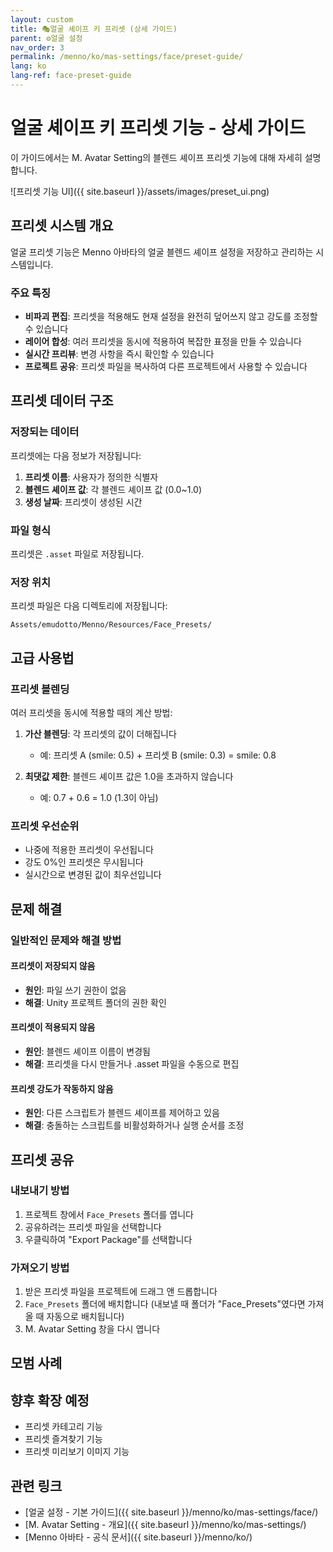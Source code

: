 ```yaml
---
layout: custom
title: 🎭얼굴 셰이프 키 프리셋 (상세 가이드)
parent: ⚙️얼굴 설정
nav_order: 3
permalink: /menno/ko/mas-settings/face/preset-guide/
lang: ko
lang-ref: face-preset-guide
---
```


# 얼굴 셰이프 키 프리셋 기능 - 상세 가이드

이 가이드에서는 M. Avatar Setting의 블렌드 셰이프 프리셋 기능에 대해 자세히 설명합니다.

![프리셋 기능 UI]({{ site.baseurl }}/assets/images/preset_ui.png)

## 프리셋 시스템 개요

얼굴 프리셋 기능은 Menno 아바타의 얼굴 블렌드 셰이프 설정을 저장하고 관리하는 시스템입니다.

### 주요 특징

- **비파괴 편집**: 프리셋을 적용해도 현재 설정을 완전히 덮어쓰지 않고 강도를 조정할 수 있습니다
- **레이어 합성**: 여러 프리셋을 동시에 적용하여 복잡한 표정을 만들 수 있습니다
- **실시간 프리뷰**: 변경 사항을 즉시 확인할 수 있습니다
- **프로젝트 공유**: 프리셋 파일을 복사하여 다른 프로젝트에서 사용할 수 있습니다

## 프리셋 데이터 구조

### 저장되는 데이터

프리셋에는 다음 정보가 저장됩니다:

1. **프리셋 이름**: 사용자가 정의한 식별자
2. **블렌드 셰이프 값**: 각 블렌드 셰이프 값 (0.0~1.0)
3. **생성 날짜**: 프리셋이 생성된 시간

### 파일 형식

프리셋은 `.asset` 파일로 저장됩니다.

### 저장 위치

프리셋 파일은 다음 디렉토리에 저장됩니다:
```
Assets/emudotto/Menno/Resources/Face_Presets/
```

## 고급 사용법

### 프리셋 블렌딩

여러 프리셋을 동시에 적용할 때의 계산 방법:

1. **가산 블렌딩**: 각 프리셋의 값이 더해집니다
   - 예: 프리셋 A (smile: 0.5) + 프리셋 B (smile: 0.3) = smile: 0.8

2. **최댓값 제한**: 블렌드 셰이프 값은 1.0을 초과하지 않습니다
   - 예: 0.7 + 0.6 = 1.0 (1.3이 아님)

### 프리셋 우선순위

- 나중에 적용한 프리셋이 우선됩니다
- 강도 0%인 프리셋은 무시됩니다
- 실시간으로 변경된 값이 최우선입니다

## 문제 해결

### 일반적인 문제와 해결 방법

#### 프리셋이 저장되지 않음
- **원인**: 파일 쓰기 권한이 없음
- **해결**: Unity 프로젝트 폴더의 권한 확인

#### 프리셋이 적용되지 않음
- **원인**: 블렌드 셰이프 이름이 변경됨
- **해결**: 프리셋을 다시 만들거나 .asset 파일을 수동으로 편집

#### 프리셋 강도가 작동하지 않음
- **원인**: 다른 스크립트가 블렌드 셰이프를 제어하고 있음
- **해결**: 충돌하는 스크립트를 비활성화하거나 실행 순서를 조정

## 프리셋 공유

### 내보내기 방법

1. 프로젝트 창에서 `Face_Presets` 폴더를 엽니다
2. 공유하려는 프리셋 파일을 선택합니다
3. 우클릭하여 "Export Package"를 선택합니다

### 가져오기 방법

1. 받은 프리셋 파일을 프로젝트에 드래그 앤 드롭합니다
2. `Face_Presets` 폴더에 배치합니다 (내보낼 때 폴더가 "Face_Presets"였다면 가져올 때 자동으로 배치됩니다)
3. M. Avatar Setting 창을 다시 엽니다

## 모범 사례

## 향후 확장 예정

- 프리셋 카테고리 기능
- 프리셋 즐겨찾기 기능
- 프리셋 미리보기 이미지 기능

## 관련 링크

- [얼굴 설정 - 기본 가이드]({{ site.baseurl }}/menno/ko/mas-settings/face/)
- [M. Avatar Setting - 개요]({{ site.baseurl }}/menno/ko/mas-settings/)
- [Menno 아바타 - 공식 문서]({{ site.baseurl }}/menno/ko/) 